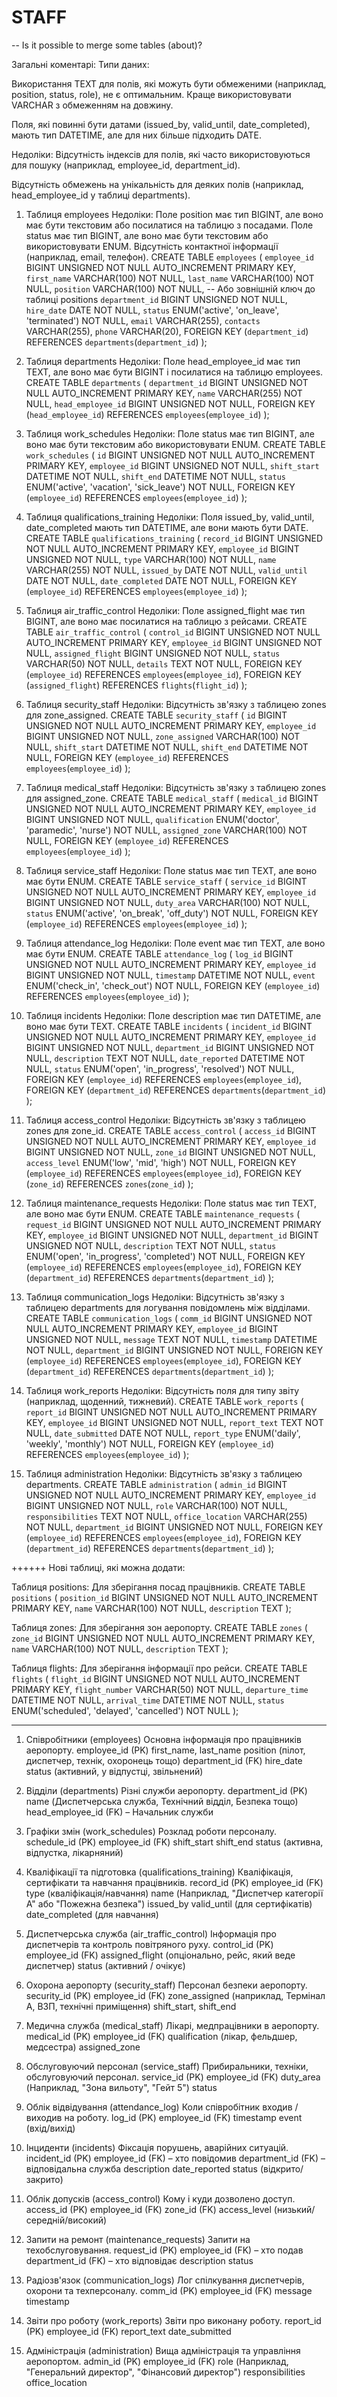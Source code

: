 # STAFF

-- Is it possible to merge some tables (about)? 

Загальні коментарі:
Типи даних:

Використання TEXT для полів, які можуть бути обмеженими (наприклад, position, status, role),
 не є оптимальним. Краще використовувати VARCHAR з обмеженням на довжину.

Поля, які повинні бути датами (issued_by, valid_until, date_completed), 
мають тип DATETIME, але для них більше підходить DATE.

Недоліки:
Відсутність індексів для полів, які часто використовуються для
 пошуку (наприклад, employee_id, department_id).

Відсутність обмежень на унікальність для деяких полів 
(наприклад, head_employee_id у таблиці departments).

1. Таблиця employees
Недоліки:
Поле position має тип BIGINT, але воно має бути текстовим або посилатися на таблицю з посадами.
Поле status має тип BIGINT, але воно має бути текстовим або використовувати ENUM.
Відсутність контактної інформації (наприклад, email, телефон).
CREATE TABLE `employees` (
    `employee_id` BIGINT UNSIGNED NOT NULL AUTO_INCREMENT PRIMARY KEY,
    `first_name` VARCHAR(100) NOT NULL,
    `last_name` VARCHAR(100) NOT NULL,
    `position` VARCHAR(100) NOT NULL, -- Або зовнішній ключ до таблиці positions
    `department_id` BIGINT UNSIGNED NOT NULL,
    `hire_date` DATE NOT NULL,
    `status` ENUM('active', 'on_leave', 'terminated') NOT NULL,
    `email` VARCHAR(255),
    `contacts` VARCHAR(255),
    `phone` VARCHAR(20),
    FOREIGN KEY (`department_id`) REFERENCES `departments`(`department_id`)
);

2. Таблиця departments
Недоліки:
Поле head_employee_id має тип TEXT, але воно має бути BIGINT і посилатися на таблицю employees.
CREATE TABLE `departments` (
    `department_id` BIGINT UNSIGNED NOT NULL AUTO_INCREMENT PRIMARY KEY,
    `name` VARCHAR(255) NOT NULL,
    `head_employee_id` BIGINT UNSIGNED NOT NULL,
    FOREIGN KEY (`head_employee_id`) REFERENCES `employees`(`employee_id`)
);

3. Таблиця work_schedules
Недоліки:
Поле status має тип BIGINT, але воно має бути текстовим або використовувати ENUM.
CREATE TABLE `work_schedules` (
    `id` BIGINT UNSIGNED NOT NULL AUTO_INCREMENT PRIMARY KEY,
    `employee_id` BIGINT UNSIGNED NOT NULL,
    `shift_start` DATETIME NOT NULL,
    `shift_end` DATETIME NOT NULL,
    `status` ENUM('active', 'vacation', 'sick_leave') NOT NULL,
    FOREIGN KEY (`employee_id`) REFERENCES `employees`(`employee_id`)
);

4. Таблиця qualifications_training
Недоліки:
Поля issued_by, valid_until, date_completed мають тип DATETIME, але вони мають бути DATE.
CREATE TABLE `qualifications_training` (
    `record_id` BIGINT UNSIGNED NOT NULL AUTO_INCREMENT PRIMARY KEY,
    `employee_id` BIGINT UNSIGNED NOT NULL,
    `type` VARCHAR(100) NOT NULL,
    `name` VARCHAR(255) NOT NULL,
    `issued_by` DATE NOT NULL,
    `valid_until` DATE NOT NULL,
    `date_completed` DATE NOT NULL,
    FOREIGN KEY (`employee_id`) REFERENCES `employees`(`employee_id`)
);

5. Таблиця air_traffic_control
Недоліки:
Поле assigned_flight має тип BIGINT, але воно має посилатися на таблицю з рейсами.
CREATE TABLE `air_traffic_control` (
    `control_id` BIGINT UNSIGNED NOT NULL AUTO_INCREMENT PRIMARY KEY,
    `employee_id` BIGINT UNSIGNED NOT NULL,
    `assigned_flight` BIGINT UNSIGNED NOT NULL,
    `status` VARCHAR(50) NOT NULL,
    `details` TEXT NOT NULL,
    FOREIGN KEY (`employee_id`) REFERENCES `employees`(`employee_id`),
    FOREIGN KEY (`assigned_flight`) REFERENCES `flights`(`flight_id`)
);

6. Таблиця security_staff
Недоліки:
Відсутність зв'язку з таблицею zones для zone_assigned.
CREATE TABLE `security_staff` (
    `id` BIGINT UNSIGNED NOT NULL AUTO_INCREMENT PRIMARY KEY,
    `employee_id` BIGINT UNSIGNED NOT NULL,
    `zone_assigned` VARCHAR(100) NOT NULL,
    `shift_start` DATETIME NOT NULL,
    `shift_end` DATETIME NOT NULL,
    FOREIGN KEY (`employee_id`) REFERENCES `employees`(`employee_id`)
);

7. Таблиця medical_staff
Недоліки:
Відсутність зв'язку з таблицею zones для assigned_zone.
CREATE TABLE `medical_staff` (
    `medical_id` BIGINT UNSIGNED NOT NULL AUTO_INCREMENT PRIMARY KEY,
    `employee_id` BIGINT UNSIGNED NOT NULL,
    `qualification` ENUM('doctor', 'paramedic', 'nurse') NOT NULL,
    `assigned_zone` VARCHAR(100) NOT NULL,
    FOREIGN KEY (`employee_id`) REFERENCES `employees`(`employee_id`)
);

8. Таблиця service_staff
Недоліки:
Поле status має тип TEXT, але воно має бути ENUM.
CREATE TABLE `service_staff` (
    `service_id` BIGINT UNSIGNED NOT NULL AUTO_INCREMENT PRIMARY KEY,
    `employee_id` BIGINT UNSIGNED NOT NULL,
    `duty_area` VARCHAR(100) NOT NULL,
    `status` ENUM('active', 'on_break', 'off_duty') NOT NULL,
    FOREIGN KEY (`employee_id`) REFERENCES `employees`(`employee_id`)
);

9. Таблиця attendance_log
Недоліки:
Поле event має тип TEXT, але воно має бути ENUM.
CREATE TABLE `attendance_log` (
    `log_id` BIGINT UNSIGNED NOT NULL AUTO_INCREMENT PRIMARY KEY,
    `employee_id` BIGINT UNSIGNED NOT NULL,
    `timestamp` DATETIME NOT NULL,
    `event` ENUM('check_in', 'check_out') NOT NULL,
    FOREIGN KEY (`employee_id`) REFERENCES `employees`(`employee_id`)
);

10. Таблиця incidents
Недоліки:
Поле description має тип DATETIME, але воно має бути TEXT.
CREATE TABLE `incidents` (
    `incident_id` BIGINT UNSIGNED NOT NULL AUTO_INCREMENT PRIMARY KEY,
    `employee_id` BIGINT UNSIGNED NOT NULL,
    `department_id` BIGINT UNSIGNED NOT NULL,
    `description` TEXT NOT NULL,
    `date_reported` DATETIME NOT NULL,
    `status` ENUM('open', 'in_progress', 'resolved') NOT NULL,
    FOREIGN KEY (`employee_id`) REFERENCES `employees`(`employee_id`),
    FOREIGN KEY (`department_id`) REFERENCES `departments`(`department_id`)
);

11. Таблиця access_control
Недоліки:
Відсутність зв'язку з таблицею zones для zone_id.
CREATE TABLE `access_control` (
    `access_id` BIGINT UNSIGNED NOT NULL AUTO_INCREMENT PRIMARY KEY,
    `employee_id` BIGINT UNSIGNED NOT NULL,
    `zone_id` BIGINT UNSIGNED NOT NULL,
    `access_level` ENUM('low', 'mid', 'high') NOT NULL,
    FOREIGN KEY (`employee_id`) REFERENCES `employees`(`employee_id`),
    FOREIGN KEY (`zone_id`) REFERENCES `zones`(`zone_id`)
);

12. Таблиця maintenance_requests
Недоліки:
Поле status має тип TEXT, але воно має бути ENUM.
CREATE TABLE `maintenance_requests` (
    `request_id` BIGINT UNSIGNED NOT NULL AUTO_INCREMENT PRIMARY KEY,
    `employee_id` BIGINT UNSIGNED NOT NULL,
    `department_id` BIGINT UNSIGNED NOT NULL,
    `description` TEXT NOT NULL,
    `status` ENUM('open', 'in_progress', 'completed') NOT NULL,
    FOREIGN KEY (`employee_id`) REFERENCES `employees`(`employee_id`),
    FOREIGN KEY (`department_id`) REFERENCES `departments`(`department_id`)
);

13. Таблиця communication_logs
Недоліки:
Відсутність зв'язку з таблицею departments для логування повідомлень між відділами.
CREATE TABLE `communication_logs` (
    `comm_id` BIGINT UNSIGNED NOT NULL AUTO_INCREMENT PRIMARY KEY,
    `employee_id` BIGINT UNSIGNED NOT NULL,
    `message` TEXT NOT NULL,
    `timestamp` DATETIME NOT NULL,
    `department_id` BIGINT UNSIGNED NOT NULL,
    FOREIGN KEY (`employee_id`) REFERENCES `employees`(`employee_id`),
    FOREIGN KEY (`department_id`) REFERENCES `departments`(`department_id`)
);

14. Таблиця work_reports
Недоліки:
Відсутність поля для типу звіту (наприклад, щоденний, тижневий).
CREATE TABLE `work_reports` (
    `report_id` BIGINT UNSIGNED NOT NULL AUTO_INCREMENT PRIMARY KEY,
    `employee_id` BIGINT UNSIGNED NOT NULL,
    `report_text` TEXT NOT NULL,
    `date_submitted` DATE NOT NULL,
    `report_type` ENUM('daily', 'weekly', 'monthly') NOT NULL,
    FOREIGN KEY (`employee_id`) REFERENCES `employees`(`employee_id`)
);

15. Таблиця administration
Недоліки:
Відсутність зв'язку з таблицею departments.
CREATE TABLE `administration` (
    `admin_id` BIGINT UNSIGNED NOT NULL AUTO_INCREMENT PRIMARY KEY,
    `employee_id` BIGINT UNSIGNED NOT NULL,
    `role` VARCHAR(100) NOT NULL,
    `responsibilities` TEXT NOT NULL,
    `office_location` VARCHAR(255) NOT NULL,
    `department_id` BIGINT UNSIGNED NOT NULL,
    FOREIGN KEY (`employee_id`) REFERENCES `employees`(`employee_id`),
    FOREIGN KEY (`department_id`) REFERENCES `departments`(`department_id`)
);


++++++ Нові таблиці, які можна додати:

Таблиця positions:
Для зберігання посад працівників.
CREATE TABLE `positions` (
    `position_id` BIGINT UNSIGNED NOT NULL AUTO_INCREMENT PRIMARY KEY,
    `name` VARCHAR(100) NOT NULL,
    `description` TEXT
);

Таблиця zones:
Для зберігання зон аеропорту.
CREATE TABLE `zones` (
    `zone_id` BIGINT UNSIGNED NOT NULL AUTO_INCREMENT PRIMARY KEY,
    `name` VARCHAR(100) NOT NULL,
    `description` TEXT
);

Таблиця flights:
Для зберігання інформації про рейси.
CREATE TABLE `flights` (
    `flight_id` BIGINT UNSIGNED NOT NULL AUTO_INCREMENT PRIMARY KEY,
    `flight_number` VARCHAR(50) NOT NULL,
    `departure_time` DATETIME NOT NULL,
    `arrival_time` DATETIME NOT NULL,
    `status` ENUM('scheduled', 'delayed', 'cancelled') NOT NULL
);







-------------------------------
1. Співробітники (employees)
Основна інформація про працівників аеропорту.
    employee_id (PK)
    first_name, 
    last_name
    position (пілот, диспетчер, технік, охоронець тощо)
    department_id (FK)
    hire_date
    status (активний, у відпустці, звільнений)

2. Відділи (departments)
Різні служби аеропорту.
    department_id (PK)
    name (Диспетчерська служба, Технічний відділ, Безпека тощо)
    head_employee_id (FK) – Начальник служби

3. Графіки змін (work_schedules)
Розклад роботи персоналу.
    schedule_id (PK)
    employee_id (FK)
    shift_start
    shift_end
    status (активна, відпустка, лікарняний)

4. Кваліфікації та підготовка (qualifications_training)
Кваліфікація, сертифікати та навчання працівників.
    record_id (PK)
    employee_id (FK)
    type (кваліфікація/навчання)
    name (Наприклад, "Диспетчер категорії А" або "Пожежна безпека")
    issued_by
    valid_until (для сертифікатів)
    date_completed (для навчання)

5. Диспетчерська служба (air_traffic_control)
Інформація про диспетчерів та контроль повітряного руху.
    control_id (PK)
    employee_id (FK)
    assigned_flight (опціонально, рейс, який веде диспетчер)
    status (активний / очікує)


6. Охорона аеропорту (security_staff)
Персонал безпеки аеропорту.
    security_id (PK)
    employee_id (FK)
    zone_assigned (наприклад, Термінал А, ВЗП, технічні приміщення)
    shift_start, shift_end

7. Медична служба (medical_staff)
Лікарі, медпрацівники в аеропорту.
    medical_id (PK)
    employee_id (FK)
    qualification (лікар, фельдшер, медсестра)
    assigned_zone

8. Обслуговуючий персонал (service_staff)
Прибиральники, техніки, обслуговуючий персонал.
    service_id (PK)
    employee_id (FK)
    duty_area (Наприклад, "Зона вильоту", "Гейт 5")
    status

9. Облік відвідування (attendance_log)
Коли співробітник входив / виходив на роботу.
    log_id (PK)
    employee_id (FK)
    timestamp
    event (вхід/вихід)

10. Інциденти (incidents)
Фіксація порушень, аварійних ситуацій.
    incident_id (PK)
    employee_id (FK) – хто повідомив
    department_id (FK) – відповідальна служба
    description
    date_reported
    status (відкрито/закрито)


11. Облік допусків (access_control)
Кому і куди дозволено доступ.
    access_id (PK)
    employee_id (FK)
    zone_id (FK)
    access_level (низький/середній/високий)

12. Запити на ремонт (maintenance_requests)
Запити на техобслуговування.
    request_id (PK)
    employee_id (FK) – хто подав
    department_id (FK) – хто відповідає
    description
    status

13. Радіозв'язок (communication_logs)
Лог спілкування диспетчерів, охорони та техперсоналу.
    comm_id (PK)
    employee_id (FK)
    message
    timestamp

14. Звіти про роботу (work_reports)
Звіти про виконану роботу.
    report_id (PK)
    employee_id (FK)
    report_text
    date_submitted

15. Адміністрація (administration)
Вища адміністрація та управління аеропортом.
    admin_id (PK)
    employee_id (FK)
    role (Наприклад, "Генеральний директор", "Фінансовий директор")
    responsibilities
    office_location